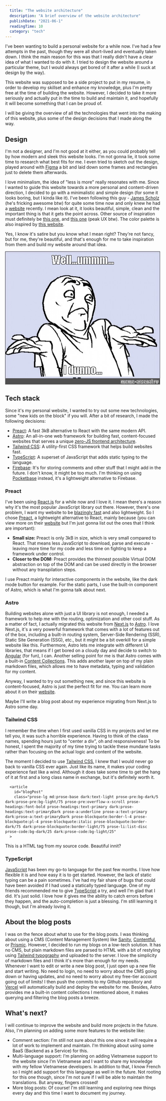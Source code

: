 ```yaml
---
  title: "The website architecture"
  description: "A brief overview of the website architecture"
  publishDate: "2021-06-1"
  readingTime: 10
  category: "tech"
---
```


I've been wanting to build a personal website for a while now. I've had a few attempts in the past, though they were all short-lived and eventually taken down. I think the main reason for this was that I really didn't have a clear idea of what I wanted to do with it. I tried to design the website around a particular theme, but I would always get bored of it after a while (I suck at design by the way).

This website was supposed to be a side project to put in my resume, in order to develop my skillset and enhance my knowledge, plus I'm pretty free at the time of building the website. However, I decided to take it more seriously and actually put in the time to build and maintain it, and hopefully it will become something that I can be proud of.

I will be giving the overview of all the technologies that went into the making of this website, plus some of the design decisions that I made along the way.

## Design

I'm not a designer, and I'm not good at it either, as you could probably tell by how modern and sleek this website looks. I'm not gonna lie, it took some time to research what best fits for me. I even tried to sketch out the design, played around with [Figma](https://www.figma.com) a bit and laid down some frames and rectangles just to delete them afterwards.

I love minimalism, the idea of "less is more" really resonates with me. Since I wanted to guide this website towards a more personal and content-driven direction, I decided to go with a minimalistic and simple design (for some it looks boring, but I kinda like it). I've been following this guy - [James Scholz](https://www.youtube.com/@JamesScholz) (he's fricking awesome btw) for quite some time now and only knew he had a [website](https://jvscholz.com/) recently. I mean look at it, it looks beautiful, simple, clean and the important thing is that it gets the point across. Other source of inspiration must definitely be [this one](https://www.alexhughes.dev/), and [this one](https://www.bugswriter.com/) (peak UX btw). The color palette is also inspired by [this website](https://www.rust-lang.org).

Yes, I know it's satire but you know what I mean right? They're not fancy, but for me, they're beautiful, and that's enough for me to take inspiration from them and build my website around that idea.

![Well uhm I dunno](../../assets/tech-stack-1.jpg)

## Tech stack

Since it's my personal website, I wanted to try out some new technologies, some "new kids on the block" if you will. After a bit of research, I made the following decisions:

- [Preact](https://preactjs.com/): A fast 3kB alternative to React with the same modern API.
- [Astro](https://astro.build/): An all-in-one web framework for building fast, content-focused websites that serves a unique [zero-JS frontend architecture](https://docs.astro.build/en/concepts/islands/).
- [Tailwind CSS](https://tailwindcss.com/): A utility-first CSS framework that helps build websites fast.
- [TypeScript](https://www.typescriptlang.org/): A superset of JavaScript that adds static typing to the language.
- [Firebase](https://firebase.google.com/): It's for storing comments and other stuff that I might add in the future. I don't know, it might be too much. I'm thinking on using [Pocketbase](https://www.pocketbase.io/) instead, it's a lightweight alternative to Firebase.

### Preact

I've been using [React.js](https://react.dev/) for a while now and I love it. I mean there's a reason why it's the most popular JavaScript library out there. However, there's one problem, I want my website to be [blazingly fast](https://www.youtube.com/@ThePrimeagen) and also lightweight. So I chose [Preact](https://preactjs.com), a lightweight alternative to React, mainly because (you can view more on their [website](https://preactjs.com/) but I'm just gonna list out the ones that I think are important):

- **Small size:** Preact is only 3kB in size, which is very small compared to React. That means less JavaScript to download, parse and execute - leaving more time for my code and less time on fighting to keep a framework under control. 
- **Closer to  the DOM:** Preact provides the thinnest possible Virtual DOM abstraction on top of the DOM and can be used directly in the browser without any transpilation steps. 

I use Preact mainly for interactive components in the website, like the dark mode button for example. For the static parts, I use the built-in component of Astro, which is what I'm gonna talk about next.
### Astro

Building websites alone with just a UI library is not enough, I needed a framework to help me with the routing, optimization and other cool stuff. As a matter of fact, I actually migrated this website from [Next.js](https://nextjs.org/) to [Astro](https://astro.build/). I love Next.js, it's a very powerful framework that comes with a lot of features out of the box, including a built-in routing system, Server-Side Rendering (SSR), Static Site Generation (SSG), etc., but it might be a bit overkill for a simple website like this. Furthermore, Astro lets me integrate with different UI libraries, that means if I get bored on a cloudy day and decide to switch to [Angular](https://www.youtube.com/watch?v=yjTVMXammAw) (for fun), I can. Another selling point for me is that Astro comes with a built-in [Content Collections](https://docs.astro.build/en/guides/content-collections/). This adds another layer on top of my plain markdown files, which allows me to have metadata, typing and validation for my content.

Anyway, I wanted to try out something new, and since this website is content-focused, Astro is just the perfect fit for me. You can learn more about it on their [website](https://astro.build/).

Maybe I'll write a blog post about my experience migrating from Next.js to Astro some day.

### Tailwind CSS

I remember the time when I first used vanilla CSS in my projects and let me tell you, it was such a horrible experience. Having to think of the class names, spending hours just to "center a div", oh and responsiveness! To be honest, I spent the majority of my time trying to tackle these mundane tasks rather than focusing on the actual logic and content of the website.

The moment I decided to use [Tailwind CSS](https://tailwindcss.com/), I knew that I would never go back to vanilla CSS ever again. Just like its name, it makes your coding experience fast like a wind. Although it does take some time to get the hang of it at first and a long class name in exchange, but it's definitely worth it.

```
  <article
    id="blogPost"
    class="prose-lg md:prose-base dark:text-light prose-pre:bg-dark/5 dark:prose-pre:bg-light/75 prose-pre:overflow-x-scroll prose-headings:font-bold prose-headings:text-primary dark:prose-headings:text-primaryDark prose-a:underline prose-a:text-primary dark:prose-a:text-primaryDark prose-blockquote:border-l-4 prose-blockquote:pl-4 prose-blockquote:italic prose-blockquote:border-dark/75 dark:prose-blockquote:border-light/75 prose-li:list-disc prose-code:bg-dark/25 dark:prose-code:bg-light/25"
  >
```

This is a HTML tag from my source code. Beautiful innit?

### TypeScript

[JavaScript](https://developer.mozilla.org/en-US/docs/Web/JavaScript) has been my go-to language for the past few months. I love how flexible it is and how easy it is to get started. However, the lack of static typing can be a pain sometimes. I've had my fair share of bugs that could have been avoided if I had used a statically typed language. One of my friends recommended me to give [TypeScript](https://www.typescriptlang.org/) a try, and well I'm glad that I did. It's just solid. I love how it gives me the ability to catch errors before they happen, and the auto-completion is just a blessing. I'm still learning it though, but I'm already loving it.

## About the blog posts

I was on the fence about what to use for the blog posts. I was thinking about using a CMS (Content Management System) like [Sanity](https://www.sanity.io/), [Contentful](https://www.contentful.com/), or [Prismic](https://prismic.io/). However, I decided to run my blogs on a low-tech solution. It has no CMS, but plain markdown files are parsed to HTML with a bit of restyling using [Tailwind typography](https://tailwindcss.com/docs/typography-plugin) and uploaded to the server. I love the simplicity of markdown files and I think it's more than enough for my needs. Whenever I want to edit or write a new blog post, I just open up a new file and start writing. No need to login, no need to worry about the CMS going down or having updates, and no need to worry about my free-tier account going out of limits! I then push the commits to my Github repository and [Vercel](https://vercel.com/) will automatically build and deploy the website for me. Besides, Astro provides me a built-in content collections I mentioned above, it makes querying and filtering the blog posts a breeze.

## What's next?

I will continue to improve the website and build more projects in the future. Also, I'm planning on adding some more features to the website like:

- Comment section: I'm still not sure about this one since it will require a lot of work to implement and maintain. I'm thinking about using some BaaS (Backend as a Service) for this.
- Multi-language support: I'm planning on adding Vietnamese support to the website since I'm Vietnamese and I want to share my knowledge with my fellow Vietnamese developers. In addition to that, I know French so I might add support for this language as well in the future. Not rooting for this one though, since I'm not sure if I will be able to maintain the translations. But anyway, fingers crossed!
- More blog posts: Of course! I'm still learning and exploring new things every day and this time I want to document my journey.